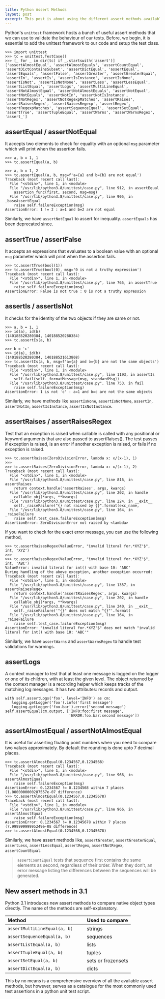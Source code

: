 ```yaml
---
title: Python Assert Methods
layout: post
excerpt: This post is about using the different assert methods available in the unittest framework. It is however, has no resemblance with the python assert statements.
---
```


Python's `unittest` framework hosts a bunch of useful assert methods that we can use to validate the behaviour of our tests. Before, we begin, it is essential to add the unittest framework to our code and setup the test class.

```
>>> import unittest
>>> tc = unittest.TestCase()
>>> [_ for _ in dir(tc) if _.startswith('assert')]
['assertAlmostEqual', 'assertAlmostEquals', 'assertCountEqual', 'assertDictContainsSubset', 'assertDictEqual', 'assertEqual', 'assertEquals', 'assertFalse', 'assertGreater', 'assertGreaterEqual', 'assertIn', 'assertIs', 'assertIsInstance', 'assertIsNone', 'assertIsNot', 'assertIsNotNone', 'assertLess', 'assertLessEqual', 'assertListEqual', 'assertLogs', 'assertMultiLineEqual', 'assertNotAlmostEqual', 'assertNotAlmostEquals', 'assertNotEqual', 'assertNotEquals', 'assertNotIn', 'assertNotIsInstance', 'assertNotRegex', 'assertNotRegexpMatches', 'assertRaises', 'assertRaisesRegex', 'assertRaisesRegexp', 'assertRegex', 'assertRegexpMatches', 'assertSequenceEqual', 'assertSetEqual', 'assertTrue', 'assertTupleEqual', 'assertWarns', 'assertWarnsRegex', 'assert_']
```

## assertEqual / assertNotEqual

It accepts two elements to check for equality with an optional `msg` parameter which will print when the assertion fails.

```
>>> a, b = 1, 1
>>> tc.assertEqual(a, b)
```
```
>>> a, b = 1, 2
>>> tc.assertEqual(a, b, msg=f'a={a} and b={b} are not equal')
Traceback (most recent call last):
  File "<stdin>", line 1, in <module>
  File "/usr/lib/python3.8/unittest/case.py", line 912, in assertEqual
    assertion_func(first, second, msg=msg)
  File "/usr/lib/python3.8/unittest/case.py", line 905, in _baseAssertEqual
    raise self.failureException(msg)
AssertionError: 1 != 2 : a=1 and b=2 are not equal
```

Similarly, we have `assertNotEqual` to assert for inequality. `assertEquals` has been deprecated since.

## assertTrue / assertFalse

It accepts an expressions that evaluates to a boolean value with an optional `msg` parameter which will print when the assertion fails.

```
>>> tc.assertTrue(bool(1))
>>> tc.assertTrue(bool(0), msg='0 is not a truthy expression')
Traceback (most recent call last):
  File "<stdin>", line 1, in <module>
  File "/usr/lib/python3.8/unittest/case.py", line 765, in assertTrue
    raise self.failureException(msg)
AssertionError: False is not true : 0 is not a truthy expression
```

## assertIs / assertIsNot

It checks for the identity of the two objects if they are same or not.

```
>>> a, b = 1, 1
>>> id(a), id(b)
(140188520280384, 140188520280384)
>>> tc.assertIs(a, b)
```

```
>>> b = 'c'
>>> id(a), id(b)
(140188520280384, 140188521613808)
>>> tc.assertIs(a, b, msg=f'a={a} and b={b} are not the same objects')
Traceback (most recent call last):
  File "<stdin>", line 1, in <module>
  File "/usr/lib/python3.8/unittest/case.py", line 1193, in assertIs
    self.fail(self._formatMessage(msg, standardMsg))
  File "/usr/lib/python3.8/unittest/case.py", line 753, in fail
    raise self.failureException(msg)
AssertionError: 1 is not 'c' : a=1 and b=c are not the same objects
```

Similarly, we have methods like `assertIsNone`, `assertIsNotNone`, `assertIn`, `assertNotIn`, `assertIsInstance`, `assertIsNotInstance`.

## assertRaises / assertRaisesRegex

Test that an exception is raised when callable is called with any positional or keyword arguments that are also passed to assertRaises(). The test passes if exception is raised, is an error if another exception is raised, or fails if no exception is raised.

```
>>> tc.assertRaises(ZeroDivisionError, lambda x: x/(x-1), 1)
>>> 
>>> tc.assertRaises(ZeroDivisionError, lambda x: x/(x-1), 2)
Traceback (most recent call last):
  File "<stdin>", line 1, in <module>
  File "/usr/lib/python3.8/unittest/case.py", line 816, in assertRaises
    return context.handle('assertRaises', args, kwargs)
  File "/usr/lib/python3.8/unittest/case.py", line 202, in handle
    callable_obj(*args, **kwargs)
  File "/usr/lib/python3.8/unittest/case.py", line 224, in __exit__
    self._raiseFailure("{} not raised by {}".format(exc_name,
  File "/usr/lib/python3.8/unittest/case.py", line 164, in _raiseFailure
    raise self.test_case.failureException(msg)
AssertionError: ZeroDivisionError not raised by <lambda>
```

If you want to check for the exact error message, you can use the following method,

```
>>> tc.assertRaisesRegex(ValueError, "invalid literal for.*XYZ'$", int, 'XYZ')
>>> 
>>> tc.assertRaisesRegex(ValueError, "invalid literal for.*XYZ'$", int, 'ABC')
ValueError: invalid literal for int() with base 10: 'ABC'
During handling of the above exception, another exception occurred:
Traceback (most recent call last):
  File "<stdin>", line 1, in <module>
  File "/usr/lib/python3.8/unittest/case.py", line 1357, in assertRaisesRegex
    return context.handle('assertRaisesRegex', args, kwargs)
  File "/usr/lib/python3.8/unittest/case.py", line 202, in handle
    callable_obj(*args, **kwargs)
  File "/usr/lib/python3.8/unittest/case.py", line 240, in __exit__
    self._raiseFailure('"{}" does not match "{}"'.format(
  File "/usr/lib/python3.8/unittest/case.py", line 164, in _raiseFailure
    raise self.test_case.failureException(msg)
AssertionError: "invalid literal for.*XYZ'$" does not match "invalid literal for int() with base 10: 'ABC'"
```

Similarly, we have `assertWarns` and `assertWarnsRegex` to handle test validations for warnings.

## assertLogs

A context manager to test that at least one message is logged on the logger or one of its children, with at least the given level. The object returned by the context manager is a recording helper which keeps tracks of the matching log messages. It has two attributes: records and output.

```
with self.assertLogs('foo', level='INFO') as cm:
   logging.getLogger('foo').info('first message')
   logging.getLogger('foo.bar').error('second message')
self.assertEqual(cm.output, ['INFO:foo:first message',
                             'ERROR:foo.bar:second message'])
```

## assertAlmostEqual / assertNotAlmostEqual

It is useful for asserting floating point numbers when you need to compare two values approximately. By default the rounding is done upto 7 decimal places.

```
>>> tc.assertAlmostEqual(0.1234567,0.1234568)
Traceback (most recent call last):
  File "<stdin>", line 1, in <module>
  File "/usr/lib/python3.8/unittest/case.py", line 966, in assertAlmostEqual
    raise self.failureException(msg)
AssertionError: 0.1234567 != 0.1234568 within 7 places (1.0000000000287557e-07 difference)
>>> tc.assertAlmostEqual(0.1234567,0.12345678)
Traceback (most recent call last):
  File "<stdin>", line 1, in <module>
  File "/usr/lib/python3.8/unittest/case.py", line 966, in assertAlmostEqual
    raise self.failureException(msg)
AssertionError: 0.1234567 != 0.12345678 within 7 places (7.99999999995249e-08 difference)
>>> tc.assertAlmostEqual(0.1234568,0.12345678)
```

Similarly, we have assert methods like, `assertGreater`, `assertGreaterEqual`, `assertLess`, `assertLessEqual`, `assertRegex`, `assertNotRegex`, `assertCountEqual`.

> `assertCountEqual` tests that sequence first contains the same elements as second, regardless of their order. When they don’t, an error message listing the differences between the sequences will be generated.

## New assert methods in 3.1

Python 3.1 introduces new assert methods to compare native object types directly. The name of the methods are self-explanatory.

|**Method**   	              |&nbsp;&nbsp;&nbsp; |**Used to compare**   	|
|:--	                        |---                |---	                  |
|`assertMultiLineEqual(a, b)` |                   |strings                |
|`assertSequenceEqual(a, b)`  |                   |sequences              |
|`assertListEqual(a, b)`      |                   |lists                  |
|`assertTupleEqual(a, b)`     |                   |tuples                 |
|`assertSetEqual(a, b)`       |                   |sets or frozensets     |
|`assertDictEqual(a, b)`      |                   |dicts                  |

This by no means is a comprehensive overview of all the available assert methods, but however, serves as a catalogue for the most commonly used test assertions in a python unit test script.
